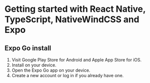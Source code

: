 # Getting started with React Native, TypeScript, NativeWindCSS and Expo
## Expo Go install
1. Visit Google Play Store for Android and Apple App Store for iOS.
2. Install on your device.
3. Open the Expo Go app on your device.
4. Create a new account or log in if you already have one.
